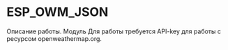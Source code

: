 # ESP_OWM_JSON

Описание работы.
Модуль
Для работы требуется API-key для работы с ресурсом openweathermap.org.

